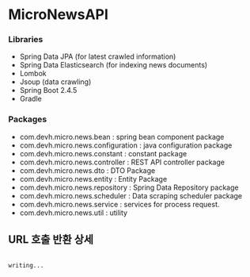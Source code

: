# MicroNewsAPI




### Libraries
- Spring Data JPA (for latest crawled information)
- Spring Data Elasticsearch (for indexing news documents)
- Lombok
- Jsoup (data crawling)
- Spring Boot 2.4.5
- Gradle







### Packages
- com.devh.micro.news.bean : spring bean component package
- com.devh.micro.news.configuration : java configuration package
- com.devh.micro.news.constant : constant package
- com.devh.micro.news.controller : REST API controller package
- com.devh.micro.news.dto : DTO Package
- com.devh.micro.news.entity : Entity Package
- com.devh.micro.news.repository : Spring Data Repository package
- com.devh.micro.news.scheduler : Data scraping scheduler package
- com.devh.micro.news.service : services for process request.
- com.devh.micro.news.util : utility

  
  
  
## URL 호출 반환 상세
```console

writing...

```
